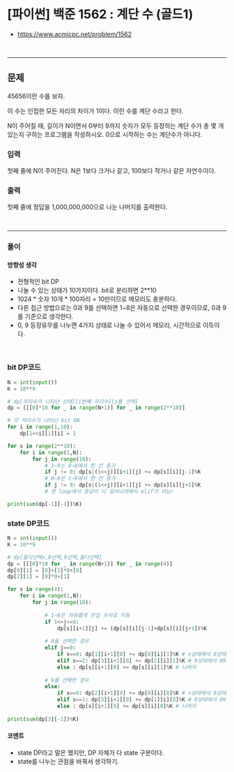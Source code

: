 # **\[파이썬\] 백준 1562 : 계단 수 (골드1)**
* https://www.acmicpc.net/problem/1562
<br>

---

## 문제
45656이란 수를 보자.

이 수는 인접한 모든 자리의 차이가 1이다. 이런 수를 계단 수라고 한다.

N이 주어질 때, 길이가 N이면서 0부터 9까지 숫자가 모두 등장하는 계단 수가 총 몇 개 있는지 구하는 프로그램을 작성하시오. 0으로 시작하는 수는 계단수가 아니다.
### 입력
첫째 줄에 N이 주어진다. N은 1보다 크거나 같고, 100보다 작거나 같은 자연수이다.

### 출력
첫째 줄에 정답을 1,000,000,000으로 나눈 나머지를 출력한다.

<br>


---

### **풀이**

#### **방향성 생각**
* 전형적인 bit DP
* 나눌 수 있는 상태가 10가지이다. bit로 분리하면 2**10
* 1024 * 숫자 10개 * 100자리 = 10만이므로 메모리도 충분하다.
* 다른 접근 방법으로는 0과 9를 선택하면 1~8은 자동으로 선택한 경우이므로, 0과 9를 기준으로 생각한다.
* 0, 9 등장유무를 나누면 4가지 상태로 나눌 수 있어서 메모리, 시간적으로 이득이다.
<br>


### **bit DP코드**
```python
N = int(input())
K = 10**9

# dp[자리수가 나타난 상태][i번째 자리수][j를 선택]
dp = [[[0]*10 for _ in range(N+1)] for _ in range(2**10)]

# 각 자리수가 나타난 bit ON
for i in range(1,10):
    dp[1<<i][1][i] = 1

for s in range(2**10):
    for i in range(1,N):
        for j in range(10):
            # 1~9는 0~8에서 한 칸 증가
            if j != 0: dp[s|(1<<j)][i+1][j] += dp[s][i][j-1]%K
            # 0~8은 1~9에서 한 칸 증가
            if j != 9: dp[s|(1<<j)][i+1][j] += dp[s][i][j+1]%K
            # 한 loop에서 증감이 다 일어나야해서 elif가 아님!

print(sum(dp[-1][-1])%K)

```

### **state DP코드**
```python
N = int(input())
K = 10**9

# dp[둘다선택x,0선택,9선택,둘다선택]
dp = [[[0]*10 for _ in range(N+1)] for _ in range(4)]
dp[0][1] = [0]+[1]*8+[0]
dp[2][1] = [0]*9+[1]

for s in range(4):
    for i in range(1,N):
        for j in range(10):
            
            # 1~8은 자유롭게 인접 숫자로 이동
            if 1<=j<=8:
                dp[s][i+1][j] += (dp[s][i][j-1]+dp[s][i][j+1])%K             
                
            # 0을 선택한 경우
            elif j==0:
                if s==0: dp[1][i+1][0] += dp[0][i][1]%K # x상태에서 0상태로
                elif s==2: dp[3][i+1][0] += dp[2][i][1]%K # 9상태에서 09상태로
                else : dp[s][i+1][0] += dp[s][i][1]%K # 나머지
                
            # 9를 선택한 경우
            else:
                if s==0: dp[2][i+1][9] += dp[0][i][8]%K # x상태에서 9상태로
                elif s==1: dp[3][i+1][9] += dp[1][i][8]%K # 0상태에서 09상태로
                else : dp[s][i+1][9] += dp[s][i][8]%K # 나머지
                
print(sum(dp[3][-1])%K)
```
#### **코멘트**

* state DP라고 말은 했지만, DP 자체가 다 state 구분이다.
* state를 나누는 관점을 바꿔서 생각하기.